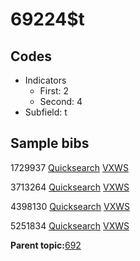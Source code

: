 # 69224$t

## Codes

-   Indicators
    -   First: 2
    -   Second: 4
-   Subfield: t

## Sample bibs

1729937 [Quicksearch](https://search.library.yale.edu/catalog/1729937) [VXWS](http://prodorbis.library.yale.edu:7014/vxws/GetHoldingsService?bibId=1729937)

3713264 [Quicksearch](https://search.library.yale.edu/catalog/3713264) [VXWS](http://prodorbis.library.yale.edu:7014/vxws/GetHoldingsService?bibId=3713264)

4398130 [Quicksearch](https://search.library.yale.edu/catalog/4398130) [VXWS](http://prodorbis.library.yale.edu:7014/vxws/GetHoldingsService?bibId=4398130)

5251834 [Quicksearch](https://search.library.yale.edu/catalog/5251834) [VXWS](http://prodorbis.library.yale.edu:7014/vxws/GetHoldingsService?bibId=5251834)

**Parent topic:**[692](../../tags/692/692.md)

